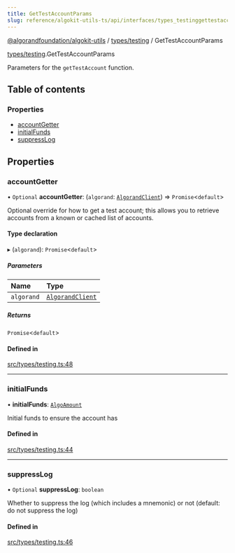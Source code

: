 ```yaml
---
title: GetTestAccountParams
slug: reference/algokit-utils-ts/api/interfaces/types_testinggettestaccountparams
---
```


[@algorandfoundation/algokit-utils](/reference/algokit-utils-ts/api/overview) / [types/testing](/reference/algokit-utils-ts/api/modules/types_testing/) / GetTestAccountParams

[types/testing](/reference/algokit-utils-ts/api/modules/types_testing/).GetTestAccountParams

Parameters for the `getTestAccount` function.

## Table of contents

### Properties

- [accountGetter](#accountgetter)
- [initialFunds](#initialfunds)
- [suppressLog](#suppresslog)

## Properties

### accountGetter

• `Optional` **accountGetter**: (`algorand`: [`AlgorandClient`](/reference/algokit-utils-ts/api/classes/types_algorand_clientalgorandclient/)) => `Promise`\<`default`\>

Optional override for how to get a test account; this allows you to retrieve accounts from a known or cached list of accounts.

#### Type declaration

▸ (`algorand`): `Promise`\<`default`\>

##### Parameters

| Name       | Type                                                                                             |
| :--------- | :----------------------------------------------------------------------------------------------- |
| `algorand` | [`AlgorandClient`](/reference/algokit-utils-ts/api/classes/types_algorand_clientalgorandclient/) |

##### Returns

`Promise`\<`default`\>

#### Defined in

[src/types/testing.ts:48](https://github.com/algorandfoundation/algokit-utils-ts/blob/main/src/types/testing.ts#L48)

---

### initialFunds

• **initialFunds**: [`AlgoAmount`](/reference/algokit-utils-ts/api/classes/types_amountalgoamount/)

Initial funds to ensure the account has

#### Defined in

[src/types/testing.ts:44](https://github.com/algorandfoundation/algokit-utils-ts/blob/main/src/types/testing.ts#L44)

---

### suppressLog

• `Optional` **suppressLog**: `boolean`

Whether to suppress the log (which includes a mnemonic) or not (default: do not suppress the log)

#### Defined in

[src/types/testing.ts:46](https://github.com/algorandfoundation/algokit-utils-ts/blob/main/src/types/testing.ts#L46)
